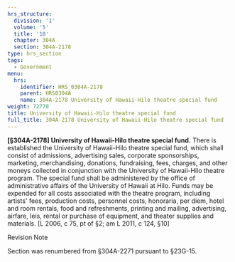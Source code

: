 ```yaml
---
hrs_structure:
  division: '1'
  volume: '5'
  title: '18'
  chapter: 304A
  section: 304A-2178
type: hrs_section
tags:
  - Government
menu:
  hrs:
    identifier: HRS_0304A-2178
    parent: HRS0304A
    name: 304A-2178 University of Hawaii-Hilo theatre special fund
weight: 72770
title: University of Hawaii-Hilo theatre special fund
full_title: 304A-2178 University of Hawaii-Hilo theatre special fund
---
```

**[§304A-2178] University of Hawaii-Hilo theatre special fund.** There is established the University of Hawaii-Hilo theatre special fund, which shall consist of admissions, advertising sales, corporate sponsorships, marketing, merchandising, donations, fundraising, fees, charges, and other moneys collected in conjunction with the University of Hawaii-Hilo theatre program. The special fund shall be administered by the office of administrative affairs of the University of Hawaii at Hilo. Funds may be expended for all costs associated with the theatre program, including artists' fees, production costs, personnel costs, honoraria, per diem, hotel and room rentals, food and refreshments, printing and mailing, advertising, airfare, leis, rental or purchase of equipment, and theater supplies and materials. [L 2006, c 75, pt of §2; am L 2011, c 124, §10]

Revision Note

Section was renumbered from §304A-2271 pursuant to §23G-15.